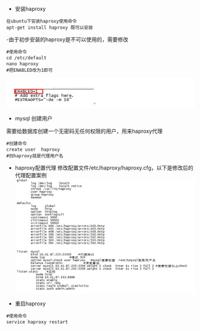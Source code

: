 - 安装haproxy
```
在ubuntu下安装haproxy使用命令
apt-get install haproxy 既可以安装
```
 -由于初步安装的haproxy是不可以使用的，需要修改

```
#使用命令
cd /etc/default
nano haproxy
#把ENABLED改为1即可
```
![FastDFS](images/haproxy1.jpg)
- mysql 创建用户


需要给数据库创建一个无密码无任何权限的用户，用来haproxy代理
```
#创建命令
create user  haproxy
#则haproxy就是代理用户名
```
- haproxy配置代理
修改配置文件/etc/haproxy/haproxy.cfg，以下是修改后的代理配置案例
![FastDFS](images/haproxy2.jpg)

- 重启haproxy
```
#使用命令
service haproxy restart
```
